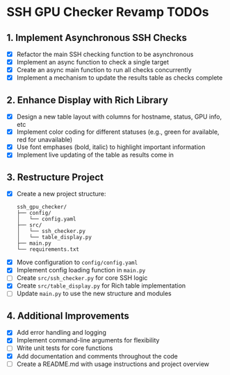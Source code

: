 # SSH GPU Checker Revamp TODOs

## 1. Implement Asynchronous SSH Checks
- [X] Refactor the main SSH checking function to be asynchronous
- [X] Implement an async function to check a single target
- [X] Create an async main function to run all checks concurrently
- [X] Implement a mechanism to update the results table as checks complete

## 2. Enhance Display with Rich Library
- [X] Design a new table layout with columns for hostname, status, GPU info, etc
- [X] Implement color coding for different statuses (e.g., green for available, red for unavailable)
- [X] Use font emphases (bold, italic) to highlight important information
- [X] Implement live updating of the table as results come in

## 3. Restructure Project
- [X] Create a new project structure:
  ```
  ssh_gpu_checker/
  ├── config/
  │   └── config.yaml
  ├── src/
  │   └── ssh_checker.py
  │   └── table_display.py
  ├── main.py
  └── requirements.txt
  ```
- [X] Move configuration to `config/config.yaml`
- [X] Implement config loading function in `main.py`
- [ ] Create `src/ssh_checker.py` for core SSH logic
- [X] Create `src/table_display.py` for Rich table implementation
- [ ] Update `main.py` to use the new structure and modules

## 4. Additional Improvements
- [X] Add error handling and logging
- [X] Implement command-line arguments for flexibility
- [ ] Write unit tests for core functions
- [X] Add documentation and comments throughout the code
- [ ] Create a README.md with usage instructions and project overview
